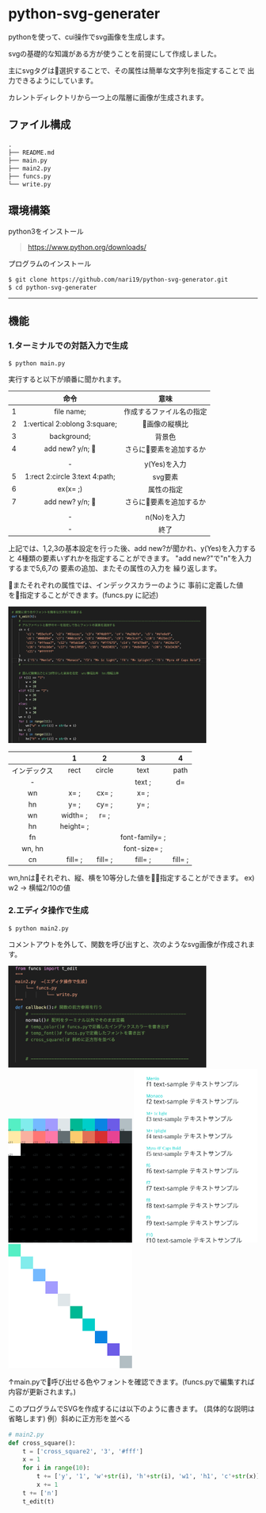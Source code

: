# python-svg-generater

pythonを使って、cui操作でsvg画像を生成します。

svgの基礎的な知識がある方が使うことを前提にして作成しました。

主にsvgタグは選択することで、その属性は簡単な文字列を指定することで
出力できるようにしています。

カレントディレクトリから一つ上の階層に画像が生成されます。


## ファイル構成
    .
    ├── README.md
    ├── main.py
    ├── main2.py
    ├── funcs.py
    └── write.py

## 環境構築

python3をインストール
> https://www.python.org/downloads/


プログラムのインストール
```
$ git clone https://github.com/nari19/python-svg-generator.git
$ cd python-svg-generater
```

-----------

## 機能

### 1.ターミナルでの対話入力で生成
```
$ python main.py
```

実行すると以下が順番に聞かれます。

|              | 命令          |     意味     |
|:------------:|:------------:|:------------:|
|1|file name;|作成するファイル名の指定|
|2|1:vertical 2:oblong 3:square;|画像の縦横比|
|3|background;|背景色|
|4|add new? y/n; |さらに要素を追加するか|
||||
||-|y(Yes)を入力|
|5|1:rect 2:circle 3:text 4:path;|svg要素|
|6|ex(x= ;)|属性の指定|
|7|add new? y/n; |さらに要素を追加するか|
||||
||-|n(No)を入力|
||-|終了|

上記では、1,2,3の基本設定を行った後、add new?が聞かれ、y(Yes)を入力すると
4種類の要素いずれかを指定することができます。
"add new?"で"n"を入力するまで5,6,7の
要素の追加、またその属性の入力を
繰り返します。


またそれぞれの属性では、インデックスカラーのように
事前に定義した値を指定することができます。(funcs.py に記述)

<img src="/images/8.35.46.png" alt="funcs.py" width="400">


|              | 1            |     2        |     3        |     4        |
|:------------:|:------------:|:------------:|:------------:|:------------:|
|  インデックス  |rect|circle|text|path|
| - |||text ;|d=|
|wn|x= ;|cx= ;|x= ;||
|hn|y= ;|cy= ;|y= ;||
|wn|width= ;|r= ;|||
|hn|height= ;||||
|fn|||font-family= ;||
|wn, hn|||font-size= ;|
|cn|fill= ;|fill= ;|fill= ;|fill= ;|

wn,hnはそれぞれ、縦、横を10等分した値を指定することができます。
ex) w2 → 横幅2/10の値


### 2.エディタ操作で生成
```
$ python main2.py
```

コメントアウトを外して、関数を呼び出すと、次のようなsvg画像が作成されます。


<img src="/images/ 6.44.15.png" alt="main2.py" width="400">
<img src="/images/temp_color.svg" alt="temp_color" width="250"> <img src="/images/temp_font.svg" alt="temp_font" width="250"> <img src="/images/cross_square.svg" alt="cross_square" width="250">

↑main.pyで呼び出せる色やフォントを確認できます。(funcs.pyで編集すれば内容が更新されます。)

このプログラムでSVGを作成するには以下のように書きます。
(具体的な説明は省略します)
例）斜めに正方形を並べる

``` py
# main2.py
def cross_square():
    t = ['cross_square2', '3', '#fff']
    x = 1
    for i in range(10):
        t += ['y', '1', 'w'+str(i), 'h'+str(i), 'w1', 'h1', 'c'+str(x)]
        x += 1
    t += ['n']
    t_edit(t)
```